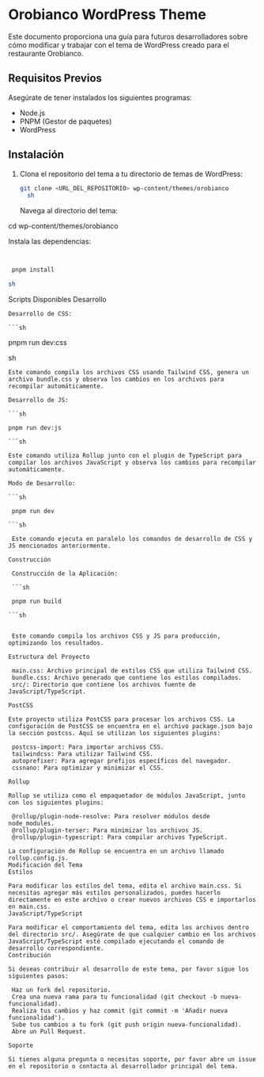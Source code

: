 # Orobianco WordPress Theme

Este documento proporciona una guía para futuros desarrolladores sobre cómo modificar y trabajar con el tema de WordPress creado para el restaurante Orobianco.

## Requisitos Previos

Asegúrate de tener instalados los siguientes programas:

- Node.js
- PNPM (Gestor de paquetes)
- WordPress

## Instalación

1. Clona el repositorio del tema a tu directorio de temas de WordPress:

   ```sh
   git clone <URL_DEL_REPOSITORIO> wp-content/themes/orobianco
     sh
   ```

   Navega al directorio del tema:

cd wp-content/themes/orobianco

Instala las dependencias:

```sh


 pnpm install

sh
```

Scripts Disponibles
Desarrollo

    Desarrollo de CSS:

    ```sh

pnpm run dev:css

sh

````
Este comando compila los archivos CSS usando Tailwind CSS, genera un archivo bundle.css y observa los cambios en los archivos para recompilar automáticamente.

Desarrollo de JS:

```sh

pnpm run dev:js

```sh

Este comando utiliza Rollup junto con el plugin de TypeScript para compilar los archivos JavaScript y observa los cambios para recompilar automáticamente.

Modo de Desarrollo:

```sh

 pnpm run dev

```sh

 Este comando ejecuta en paralelo los comandos de desarrollo de CSS y JS mencionados anteriormente.

Construcción

 Construcción de la Aplicación:

 ```sh

 pnpm run build

```sh


 Este comando compila los archivos CSS y JS para producción, optimizando los resultados.

Estructura del Proyecto

 main.css: Archivo principal de estilos CSS que utiliza Tailwind CSS.
 bundle.css: Archivo generado que contiene los estilos compilados.
 src/: Directorio que contiene los archivos fuente de JavaScript/TypeScript.

PostCSS

Este proyecto utiliza PostCSS para procesar los archivos CSS. La configuración de PostCSS se encuentra en el archivo package.json bajo la sección postcss. Aquí se utilizan los siguientes plugins:

 postcss-import: Para importar archivos CSS.
 tailwindcss: Para utilizar Tailwind CSS.
 autoprefixer: Para agregar prefijos específicos del navegador.
 cssnano: Para optimizar y minimizar el CSS.

Rollup

Rollup se utiliza como el empaquetador de módulos JavaScript, junto con los siguientes plugins:

 @rollup/plugin-node-resolve: Para resolver módulos desde node_modules.
 @rollup/plugin-terser: Para minimizar los archivos JS.
 @rollup/plugin-typescript: Para compilar archivos TypeScript.

La configuración de Rollup se encuentra en un archivo llamado rollup.config.js.
Modificación del Tema
Estilos

Para modificar los estilos del tema, edita el archivo main.css. Si necesitas agregar más estilos personalizados, puedes hacerlo directamente en este archivo o crear nuevos archivos CSS e importarlos en main.css.
JavaScript/TypeScript

Para modificar el comportamiento del tema, edita los archivos dentro del directorio src/. Asegúrate de que cualquier cambio en los archivos JavaScript/TypeScript esté compilado ejecutando el comando de desarrollo correspondiente.
Contribución

Si deseas contribuir al desarrollo de este tema, por favor sigue los siguientes pasos:

 Haz un fork del repositorio.
 Crea una nueva rama para tu funcionalidad (git checkout -b nueva-funcionalidad).
 Realiza tus cambios y haz commit (git commit -m 'Añadir nueva funcionalidad').
 Sube tus cambios a tu fork (git push origin nueva-funcionalidad).
 Abre un Pull Request.

Soporte

Si tienes alguna pregunta o necesitas soporte, por favor abre un issue en el repositorio o contacta al desarrollador principal del tema.
````

